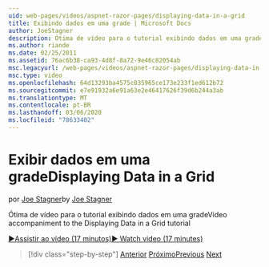 ```yaml
---
uid: web-pages/videos/aspnet-razor-pages/displaying-data-in-a-grid
title: Exibindo dados em uma grade | Microsoft Docs
author: JoeStagner
description: Ótima de vídeo para o tutorial exibindo dados em uma grade
ms.author: riande
ms.date: 02/25/2011
ms.assetid: 76ac6b38-ca93-4d8f-8a72-9e46c82054ab
msc.legacyurl: /web-pages/videos/aspnet-razor-pages/displaying-data-in-a-grid
msc.type: video
ms.openlocfilehash: 64d13293ba4575c035965ce173e233f1ed612b72
ms.sourcegitcommit: e7e91932a6e91a63e2e46417626f39d6b244a3ab
ms.translationtype: MT
ms.contentlocale: pt-BR
ms.lasthandoff: 03/06/2020
ms.locfileid: "78633402"
---
```

# <a name="displaying-data-in-a-grid"></a><span data-ttu-id="42551-103">Exibir dados em uma grade</span><span class="sxs-lookup"><span data-stu-id="42551-103">Displaying Data in a Grid</span></span>

<span data-ttu-id="42551-104">por [Joe Stagner](https://github.com/JoeStagner)</span><span class="sxs-lookup"><span data-stu-id="42551-104">by [Joe Stagner](https://github.com/JoeStagner)</span></span>

<span data-ttu-id="42551-105">Ótima de vídeo para o tutorial exibindo dados em uma grade</span><span class="sxs-lookup"><span data-stu-id="42551-105">Video accompaniment to the Displaying Data in a Grid tutorial</span></span>

[<span data-ttu-id="42551-106">&#9654;Assistir ao vídeo (17 minutos)</span><span class="sxs-lookup"><span data-stu-id="42551-106">&#9654; Watch video (17 minutes)</span></span>](https://channel9.msdn.com/Blogs/ASP-NET-Site-Videos/displaying-data-in-a-grid)

> [!div class="step-by-step"]
> <span data-ttu-id="42551-107">[Anterior](working-with-data-part-2.md)
> [Próximo](displaying-data-in-a-chart-part-1.md)</span><span class="sxs-lookup"><span data-stu-id="42551-107">[Previous](working-with-data-part-2.md)
[Next](displaying-data-in-a-chart-part-1.md)</span></span>
